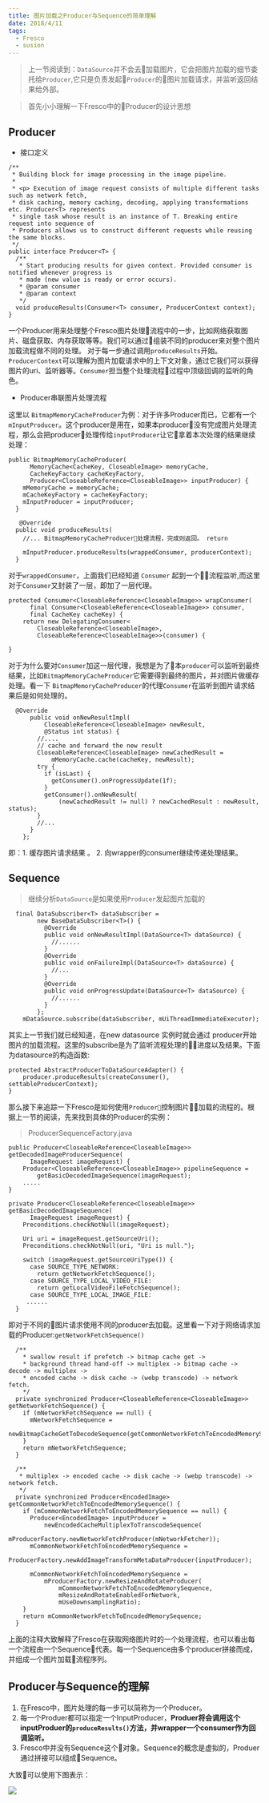 ```yaml
---
title: 图片加载之Producer与Sequence的简单理解
date: 2018/4/11
tags: 
  - Fresco
  - susion
---
```


>上一节阅读到：`DataSource`并不会去加载图片，它会把图片加载的细节委托给`Producer`,它只是负责发起`Producer`的图片加载请求，并监听返回结果给外部。

> 首先小小理解一下Fresco中的Producer的设计思想

## Producer

- 接口定义

```
/**
 * Building block for image processing in the image pipeline.
 *
 * <p> Execution of image request consists of multiple different tasks such as network fetch,
 * disk caching, memory caching, decoding, applying transformations etc. Producer<T> represents
 * single task whose result is an instance of T. Breaking entire request into sequence of
 * Producers allows us to construct different requests while reusing the same blocks.
 */
public interface Producer<T> {
  /**
   * Start producing results for given context. Provided consumer is notified whenever progress is
   * made (new value is ready or error occurs).
   * @param consumer
   * @param context
   */
  void produceResults(Consumer<T> consumer, ProducerContext context);
}

```

一个Producer用来处理整个Fresco图片处理流程中的一步，比如网络获取图片、磁盘获取、内存获取等等。我们可以通过组装不同的producer来对整个图片加载流程做不同的处理。
对于每一步通过调用`produceResults`开始。`ProducerContext`可以理解为图片加载请求中的上下文对象，通过它我们可以获得图片的uri、监听器等。`Consumer`担当整个处理流程过程中顶级回调的监听的角色。

- Producer串联图片处理流程

这里以 `BitmapMemoryCacheProducer`为例：对于许多Producer而已，它都有一个`mInputProducer`。这个producer是用在，如果本producer没有完成图片处理流程，那么会把producer处理传给`inputProducer`让它拿着本次处理的结果继续处理：

```
public BitmapMemoryCacheProducer(
      MemoryCache<CacheKey, CloseableImage> memoryCache,
      CacheKeyFactory cacheKeyFactory,
      Producer<CloseableReference<CloseableImage>> inputProducer) {
    mMemoryCache = memoryCache;
    mCacheKeyFactory = cacheKeyFactory;
    mInputProducer = inputProducer;
  }

   @Override
  public void produceResults(
    //... BitmapMemoryCacheProducer处理流程，完成则返回。 return

    mInputProducer.produceResults(wrappedConsumer, producerContext);
  }

```

对于`wrappedConsumer`，上面我们已经知道 `Consumer` 起到一个流程监听,而这里对于`Consumer`又封装了一层，即加了一层代理。

```
protected Consumer<CloseableReference<CloseableImage>> wrapConsumer(
      final Consumer<CloseableReference<CloseableImage>> consumer,
      final CacheKey cacheKey) {
    return new DelegatingConsumer<
        CloseableReference<CloseableImage>,
        CloseableReference<CloseableImage>>(consumer) {

}
```

对于为什么要对`Consumer`加这一层代理，我想是为了本`producer`可以监听到最终结果，比如`BitmapMemoryCacheProducer`它需要得到最终的图片，并对图片做缓存处理。看一下 `BitmapMemoryCacheProducer`的代理`Consumer`在监听到图片请求结果后是如何处理的。

```
  @Override
      public void onNewResultImpl(
          CloseableReference<CloseableImage> newResult,
          @Status int status) {
        //....
        // cache and forward the new result
        CloseableReference<CloseableImage> newCachedResult =
            mMemoryCache.cache(cacheKey, newResult);
        try {
          if (isLast) {
            getConsumer().onProgressUpdate(1f);
          }
          getConsumer().onNewResult(
              (newCachedResult != null) ? newCachedResult : newResult, status);
        } 
        //...
      }
    };
  ```

即：1. 缓存图片请求结果 。 2. 向wrapper的consumer继续传递处理结果。

## Sequence

>继续分析`DataSource`是如果使用`Producer`发起图片加载的

```
  final DataSubscriber<T> dataSubscriber =
        new BaseDataSubscriber<T>() {
          @Override
          public void onNewResultImpl(DataSource<T> dataSource) {
            //......
          }
          @Override
          public void onFailureImpl(DataSource<T> dataSource) {
            //...
          }
          @Override
          public void onProgressUpdate(DataSource<T> dataSource) {
            //......
          }
        };
    mDataSource.subscribe(dataSubscriber, mUiThreadImmediateExecutor);
```

其实上一节我们就已经知道，在new datasource 实例时就会通过 producer开始图片的加载流程。这里的subscribe是为了监听流程处理的进度以及结果。下面为datasource的构造函数:

```
protected AbstractProducerToDataSourceAdapter() {
    producer.produceResults(createConsumer(), settableProducerContext);
}
```

那么接下来追踪一下Fresco是如何使用`Producer`控制图片加载的流程的。根据上一节的阅读，先来找到具体的Producer的实例：

>ProducerSequenceFactory.java

```
public Producer<CloseableReference<CloseableImage>> getDecodedImageProducerSequence(
      ImageRequest imageRequest) {
    Producer<CloseableReference<CloseableImage>> pipelineSequence =
        getBasicDecodedImageSequence(imageRequest);
    .....
}

private Producer<CloseableReference<CloseableImage>> getBasicDecodedImageSequence(
      ImageRequest imageRequest) {
    Preconditions.checkNotNull(imageRequest);

    Uri uri = imageRequest.getSourceUri();
    Preconditions.checkNotNull(uri, "Uri is null.");

    switch (imageRequest.getSourceUriType()) {
      case SOURCE_TYPE_NETWORK:
        return getNetworkFetchSequence();
      case SOURCE_TYPE_LOCAL_VIDEO_FILE:
        return getLocalVideoFileFetchSequence();
      case SOURCE_TYPE_LOCAL_IMAGE_FILE:
     ...... 
  }

```

即对于不同的图片请求使用不同的producer去加载。这里看一下对于网络请求加载的Producer:`getNetworkFetchSequence()`

```
  /**
    * swallow result if prefetch -> bitmap cache get ->
    * background thread hand-off -> multiplex -> bitmap cache -> decode -> multiplex ->
    * encoded cache -> disk cache -> (webp transcode) -> network fetch.
    */
  private synchronized Producer<CloseableReference<CloseableImage>> getNetworkFetchSequence() {
    if (mNetworkFetchSequence == null) {
      mNetworkFetchSequence =
          newBitmapCacheGetToDecodeSequence(getCommonNetworkFetchToEncodedMemorySequence());
    }
    return mNetworkFetchSequence;
  }

  /**
   * multiplex -> encoded cache -> disk cache -> (webp transcode) -> network fetch.
   */
  private synchronized Producer<EncodedImage> getCommonNetworkFetchToEncodedMemorySequence() {
    if (mCommonNetworkFetchToEncodedMemorySequence == null) {
      Producer<EncodedImage> inputProducer =
          newEncodedCacheMultiplexToTranscodeSequence(
              mProducerFactory.newNetworkFetchProducer(mNetworkFetcher));
      mCommonNetworkFetchToEncodedMemorySequence =
          ProducerFactory.newAddImageTransformMetaDataProducer(inputProducer);

      mCommonNetworkFetchToEncodedMemorySequence =
          mProducerFactory.newResizeAndRotateProducer(
              mCommonNetworkFetchToEncodedMemorySequence,
              mResizeAndRotateEnabledForNetwork,
              mUseDownsamplingRatio);
    }
    return mCommonNetworkFetchToEncodedMemorySequence;
  }
```

上面的注释大致解释了Fresco在获取网络图片时的一个处理流程，也可以看出每一个流程由一个Sequence代表。每一个Sequence由多个producer拼接而成，并组成一个图片加载流程序列。


## Producer与Sequence的理解

1. 在Fresco中，图片处理的每一步可以简称为一个Producer。
2. 每一个Produer都可以指定一个InputProducer，**Produer将会调用这个inputProduer的`produceResults()`方法，并wrapper一个consumer作为回调监听。**
3. Fresco中并没有Sequence这个对象。Sequence的概念是虚拟的，Produer通过拼接可以组成Sequence。

大致可以使用下图表示：

![](http://7xrbxa.com1.z0.glb.clouddn.com/galaxywarshipProducerAndSequence.png)






